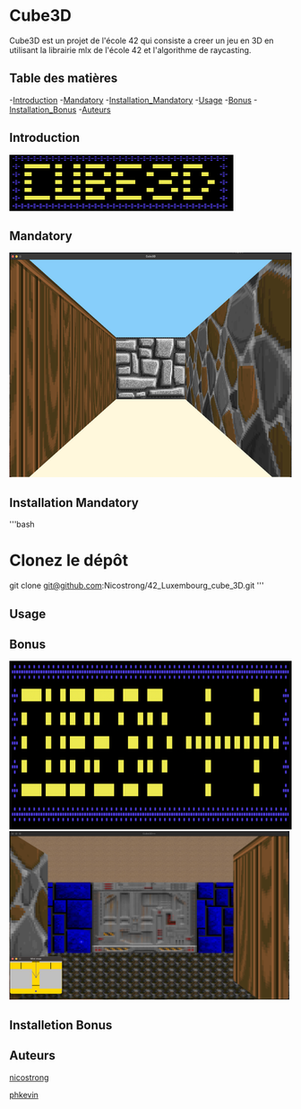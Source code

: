 # Cube3D

Cube3D est un projet de l'école 42 qui consiste a creer un jeu en 3D en utilisant la librairie mlx de l'école 42 et l'algorithme de raycasting.

## Table des matières

-[Introduction](#introduction)
-[Mandatory](#mandatory)
-[Installation_Mandatory](#installation)
-[Usage](#usage)
-[Bonus](#bonus)
-[Installation_Bonus](#installation)
-[Auteurs](#auteurs)

## Introduction

<img src="./images/Mandatory.png" alt="Titre du jeu en mandatory" width="400" height="100">

## Mandatory

<img src="./images/Game_Mandatory.png" alt="Image du gameplay en verison mandatory" width="600" height="400">

## Installation Mandatory

'''bash
# Clonez le dépôt
git clone git@github.com:Nicostrong/42_Luxembourg_cube_3D.git
'''

## Usage

## Bonus

<img src="./images/Bonus.png" alt="Titre du jeu en bonus" width="600" height="300">

<img src="./images/Game_Bonus.png" alt="Image du gameplay en version bonus" width="500" height="300">

## Installetion Bonus

## Auteurs

[nicostrong](https://github.com/Nicostrong/)

[phkevin](https://github.com/phoenixnoirdev)